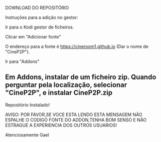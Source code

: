 DOWNLOAD DO REPOSITÓRIO

Instruções para a adição no gestor:

Ir para o Kodi gestor de ficheiros.

Clicar em "Adicionar fonte"

O endereço para a fonte é https://cineroom1.github.io (Dar o nome de "CineP2P").

Ir para "Addons"

Em Addons, instalar de um ficheiro zip. Quando perguntar pela localização, selecionar "CineP2P", e instalar CineP2P.zip
-
Repositório Instalado!

 
AVISO: POR FAVOR,SE VOCE ESTA LENDO ESTA MENSAGEM NÃO ESPALHE O CODIGO FONTE DO ADDON,TENHA BOM SENSO E NÃO ESTRAGUE A EXPERIENCIA DOS OUTROS USUARIOS!

Atenciosamente
Gael
 
